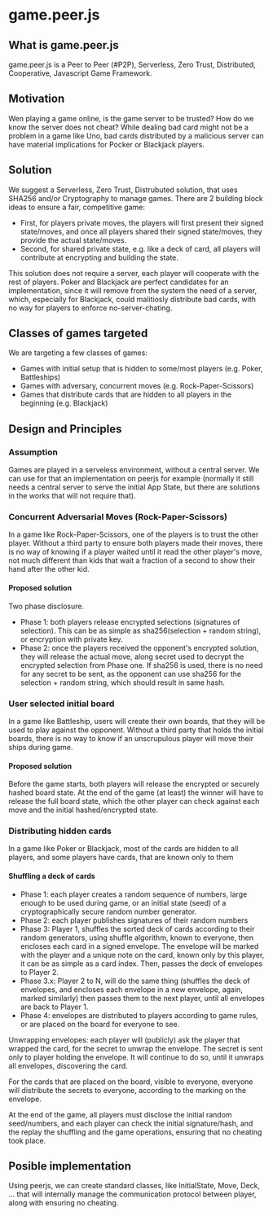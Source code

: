 # game.peer.js

## What is game.peer.js
game.peer.js is a Peer to Peer (#P2P), Serverless, Zero Trust, Distributed, Cooperative, Javascript Game Framework.

## Motivation
Wen playing a game online, is the game server to be trusted? How do we know the server does not cheat? While dealing bad card might not be a problem in a game like Uno, bad cards distributed by a malicious server can have material implications for Pocker or Blackjack players.

## Solution
We suggest a Serverless, Zero Trust, Distrubuted solution, that uses SHA256 and/or Cryptography to manage games. There are 2 building block ideas to ensure a fair, competitive game:
- First, for players private moves, the players will first present their signed state/moves, and once all players shared their signed state/moves, they provide the actual state/moves.
- Second, for shared private state, e.g. like a deck of card, all players will contribute at encrypting and building the state.

This solution does not require a server, each player will cooperate with the rest of players. Poker and Blackjack are perfect candidates for an implementation, since it will remove from the system the need of a server, which, especially for Blackjack, could malitiosly distribute bad cards, with no way for players to enforce no-server-chating. 

## Classes of games targeted
We are targeting a few classes of games:
 - Games with initial setup that is hidden to some/most players (e.g. Poker, Battleships)
 - Games with adversary, concurrent moves (e.g. Rock-Paper-Scissors) 
 - Games that distribute cards that are hidden to all players in the beginning (e.g. Blackjack)
 
## Design and Principles

### Assumption
Games are played in a serveless environment, without a central server. We can use for that an implementation on peerjs for example (normally it still needs a central server to serve the initial App State, but there are solutions in the works that will not require that).

### Concurrent Adversarial Moves (Rock-Paper-Scissors)
In a game like Rock-Paper-Scissors, one of the players is to trust the other player. Without a third party to ensure both players made their moves, there is no way of knowing if a player waited until it read the other player's move, not much different than kids that wait a fraction of a second to show their hand after the other kid.

#### Proposed solution
Two phase disclosure.
- Phase 1: both players release encrypted selections (signatures of selection). This can be as simple as sha256(selection + random string), or encryption with private key.
- Phase 2: once the players received the opponent's encrypted solution, they will release the actual move, along secret used to decrypt the encrypted selection from Phase one. If sha256 is used, there is no need for any secret to be sent, as the opponent can use sha256 for the selection + random string, which should result in same hash.

### User selected initial board
In a game like Battleship, users will create their own boards, that they will be used to play against the opponent. Without a third party that holds the initial boards, there is no way to know if an unscrupulous player will move their ships during game.

#### Proposed solution
Before the game starts, both players will release the encrypted or securely hashed board state. At the end of the game (at least) the winner will have to release the full board state, which the other player can check against each move and the initial hashed/encrypted state.

### Distributing hidden cards
In a game like Poker or Blackjack, most of the cards are hidden to all players, and some players have cards, that are known only to them

#### Shuffling a deck of cards
- Phase 1: each player creates a random sequence of numbers, large enough to be used during game, or an initial state (seed) of a cryptographically secure random number generator.
- Phase 2: each player publishes signatures of their random numbers
- Phase 3: Player 1, shuffles the sorted deck of cards according to their random generators, using shuffle algorithm, known to everyone, then encloses each card in a signed envelope. The envelope will be marked with the player and a unique note on the card, known only by this player, it can be as simple as a card index. Then, passes the deck of envelopes to Player 2.
- Phase 3.x: Player 2 to N, will do the same thing (shuffles the deck of envelopes, and encloses each envelope in a new envelope, again, marked similarly) then passes them to the next player, until all envelopes are back to Player 1.
- Phase 4: envelopes are distributed to players according to game rules, or are placed on the board for everyone to see.

Unwrapping envelopes: each player will (publicly) ask the player that wrapped the card, for the secret to unwrap the envelope. The secret is sent only to player holding the envelope. It will continue to do so, until it unwraps all envelopes, discovering the card.

For the cards that are placed on the board, visible to everyone, everyone will distribute the secrets to everyone, according to the marking on the envelope.

At the end of the game, all players must disclose the initial random seed/numbers, and each player can check the initial signature/hash, and the replay the shuffling and the game operations, ensuring that no cheating took place.

## Posible implementation
Using peerjs, we can create standard classes, like InitialState, Move, Deck, ... that will internally manage the communication protocol between player, along with ensuring no cheating.
